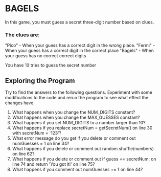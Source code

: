 # BAGELS
In this game, you must guess a secret three-digit number based on clues.

###  The clues are:
"Pico" - When your guess has a correct digit in the wrong place.
"Fermi" - When your guess has a correct digit in the correct place
"Bagels" - When your guess has no correct correct digits

You have 10 tries to guess the secret number

## Exploring the Program

Try to find the answers to the following questions. Experiment with some
modifications to the code and rerun the program to see what effect the
changes have.
1. What happens when you change the NUM_DIGITS constant?
2. What happens when you change the MAX_GUESSES constant?
3. What happens if you set NUM_DIGITS to a number larger than 10?
4. What happens if you replace secretNum = getSecretNum() on line 30 with
secretNum = '123'?
5. What error message do you get if you delete or comment out numGuesses
= 1 on line 34?
6. What happens if you delete or comment out random.shuffle(numbers) on
line 62?
7. What happens if you delete or comment out if guess == secretNum: on
line 74 and return 'You got it!' on line 75?
8. What happens if you comment out numGuesses += 1 on line 44?